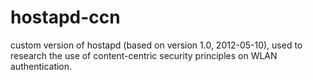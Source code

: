 # hostapd-ccn
custom version of hostapd (based on version 1.0, 2012-05-10), used to research the use of content-centric security principles on WLAN authentication.
